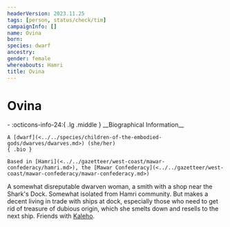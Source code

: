 ```yaml
---
headerVersion: 2023.11.25
tags: [person, status/check/tim]
campaignInfo: []
name: Ovina
born:
species: dwarf
ancestry:
gender: female
whereabouts: Hamri
title: Ovina
---
```

# Ovina
<div class="grid cards ext-narrow-margin ext-one-column" markdown>
- :octicons-info-24:{ .lg .middle } __Biographical Information__

    A [dwarf](<../../species/children-of-the-embodied-gods/dwarves/dwarves.md>) (she/her)  
    { .bio }

    Based in [Hamri](<../../gazetteer/west-coast/mawar-confederacy/hamri.md>), the [Mawar Confederacy](<../../gazetteer/west-coast/mawar-confederacy/mawar-confederacy.md>)
</div>




A somewhat disreputable dwarven woman, a smith with a shop near the Shark's Dock. Somewhat isolated from Hamri community. But makes a decent living in trade with ships at dock, especially those who need to get rid of treasure of dubious origin, which she smelts down and resells to the next ship. Friends with [Kaleho](<../pcs/mawar-confederacy/kaleho.md>).